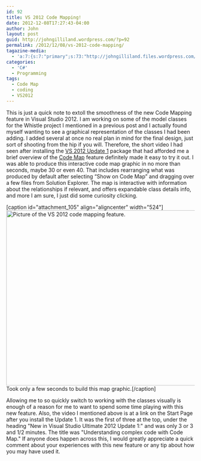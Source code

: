 ```yaml
---
id: 92
title: VS 2012 Code Mapping!
date: 2012-12-08T17:27:43-04:00
author: John
layout: post
guid: http://johngilliland.wordpress.com/?p=92
permalink: /2012/12/08/vs-2012-code-mapping/
tagazine-media:
  - 'a:7:{s:7:"primary";s:73:"http://johngilliland.files.wordpress.com/2012/05/code_mapping_vs20121.png";s:6:"images";a:1:{s:73:"http://johngilliland.files.wordpress.com/2012/05/code_mapping_vs20121.png";a:6:{s:8:"file_url";s:73:"http://johngilliland.files.wordpress.com/2012/05/code_mapping_vs20121.png";s:5:"width";i:659;s:6:"height";i:588;s:4:"type";s:5:"image";s:4:"area";i:387492;s:9:"file_path";b:0;}}s:6:"videos";a:0:{}s:11:"image_count";i:1;s:6:"author";s:7:"1621794";s:7:"blog_id";s:7:"1553479";s:9:"mod_stamp";s:19:"2012-12-08 22:35:29";}'
categories:
  - 'C#'
  - Programming
tags:
  - Code Map
  - coding
  - VS2012
---
```

This is just a quick note to extoll the smoothness of the new Code Mapping feature in Visual Studio 2012. I am working on some of the model classes for the Whistle project I mentioned in a previous post and I actually found myself wanting to see a graphical representation of the classes I had been adding. I added several at once no real plan in mind for the final design, just sort of shooting from the hip if you will. Therefore, the short video I had seen after installing the <a href="http://blogs.msdn.com/b/bharry/archive/2012/10/29/visual-studio-2012-update-1-final-ctp.aspx" target="_blank">VS 2012 Update 1</a> package that had afforded me a brief overview of the <a href="http://geekswithblogs.net/krislankford/archive/2012/10/05/introducing-code-map-for-visual-studio-2012-september-ctp.aspx" target="_blank">Code Map</a> feature definitely made it easy to try it out.
I was able to produce this interactive code map graphic in no more than seconds, maybe 30 or even 40. That includes rearranging what was produced by default after selecting “Show on Code Map” and dragging over a few files from Solution Explorer. The map is interactive with information about the relationships if relevant, and offers expandable class details info, and more I am sure, I just did some curiosity clicking.

[caption id="attachment_105" align="aligncenter" width="524"]<a href="http://johngilliland.wordpress.com/2012/12/08/vs-2012-code-mapping/code_mapping_vs2012-2/" rel="attachment wp-att-105"><img class=" wp-image-105 " title="VS 2012 Code Mapping" alt="Picture of the VS 2012  code mapping feature." src="/assets/images/2012/12/code_mapping_vs20121.png" height="467" width="524" /></a> Took only a few seconds to build this map graphic.[/caption]

Allowing me to so quickly switch to working with the classes visually is enough of a reason for me to want to spend some time playing with this new feature. Also, the video I mentioned above is at a link on the Start Page after you install the Update 1. It was the first of three at the top, under the heading "New in Visual Studio Ultimate 2012 Update 1:" and was only 3 or 3 and 1/2 minutes.  The title was "Understanding complex code with Code Map." If anyone does happen across this, I would greatly appreciate a quick comment about your experiences with this new feature or any tip about how you may have used it.